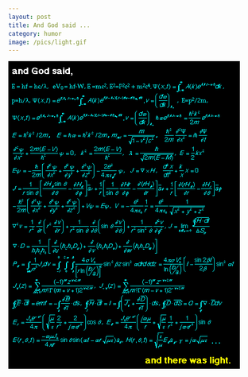 ```yaml
---
layout: post
title: And God said ...
category: humor
image: /pics/light.gif
---
```


![And God said](/pics/light.gif)
